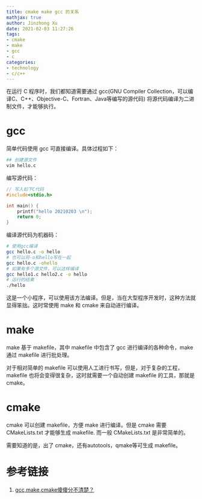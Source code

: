 ```yaml
---
title: cmake make gcc 的关系
mathjax: true
author: Jinzhong Xu
date: 2021-02-03 11:27:26
tags:
- cmake
- make
- gcc
- c
categories:
- technology
- c/c++
---
```


在运行 C 程序时，我们都知道需要通过 gcc(GNU Compiler Collection，可以编译C、C++、Objective-C、Fortran、Java等编写的源代码) 将源代码编译为二进制文件，才能够执行。

<!--more-->

# gcc

简单代码使用 gcc 可直接编译。具体过程如下：

```bash
## 创建源文件
vim hello.c
```

编写源代码：

```c
// 写入如下C代码
#include<stdio.h>

int main() {
    printf("hello 20210203 \n");
    return 0;
}
```

编译源代码为机器码：

```bash
# 使用gcc编译
gcc hello.c -o hello
# 也可以将-o和hello写在一起
gcc hello.c -ohello
# 如果有多个源文件，可以这样编译
gcc hello1.c hello2.c -o hello
# 运行的结果
./hello
```

这是一个小程序，可以使用该方法编译。但是，当在大型程序开发时，这种方法就显得笨拙。这时常使用 make 和 cmake 来自动进行编译。

# make

make 基于 makefile，其中 makefile 中包含了 gcc 进行编译的各种命令，make 通过 makefile 进行批处理。

对于相对简单的 makefile 可以使用人工进行书写，但是，对于复杂的工程，makefile 也将会变得很复杂，这时就需要一个自动创建 makefile 的工具，那就是 cmake。

# cmake

cmake 可以创建 makefile，方便 make 进行编译。但是 cmake 需要 CMakeLists.txt 才能够生成 makefile. 而一般 CMakeLists.txt 是非常简单的。

需要知道的是，出了 cmake，还有autotools，qmake等可生成 makefile。

# 参考链接

1. [gcc,make,cmake傻傻分不清楚？](https://blog.csdn.net/libaineu2004/article/details/77119908)

   